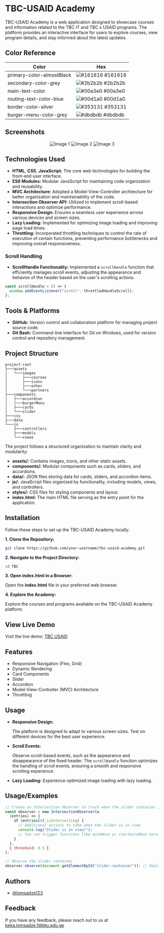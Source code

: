 # TBC-USAID Academy

TBC-USAID Academy is a web application designed to showcase courses and information related to the TBC IT and TBC x USAID programs. The platform provides an interactive interface for users to explore courses, view program details, and stay informed about the latest updates.

## Color Reference

| Color                     | Hex                                                              |
| ------------------------- | ---------------------------------------------------------------- |
| primary-color-almostBlack | ![#161616](https://via.placeholder.com/10/161616?text=+) #161616 |
| secondary-color-grey      | ![#2b2b2b](https://via.placeholder.com/10/2b2b2b?text=+) #2b2b2b |
| main-text-color           | ![#00a3e0](https://via.placeholder.com/10/00a3e0?text=+) #00a3e0 |
| routing-text-color-blue   | ![#00d1a0](https://via.placeholder.com/10/00d1a0?text=+) #00d1a0 |
| border-color-silver       | ![#353131](https://via.placeholder.com/10/353131?text=+) #353131 |
| burger-menu-color-grey    | ![#dbdbdb](https://via.placeholder.com/10/dbdbdb?text=+) #dbdbdb |

## Screenshots

<p align="center">
  <img src="https://github.com/lomsadze123/TBC-USAID/assets/91826108/1ae22938-7239-4986-8af0-3f266c09f31d" alt="Image 1">
  <img src="https://github.com/lomsadze123/TBC-USAID/assets/91826108/987126e3-8666-470b-9058-f005e1a167be" alt="Image 2">
  <img src="https://github.com/lomsadze123/TBC-USAID/assets/91826108/2ccbc353-cde5-4847-ad2f-4eeaf5f41bcd" alt="Image 3">
</p>

## Technologies Used

- **HTML**, **CSS**, **JavaScript:** The core web technologies for building the front-end user interface.
- **ES6 Modules:** Modular JavaScript for maintaining code organization and reusability.
- **MVC Architecture:** Adopted a Model-View-Controller architecture for better organization and maintainability of the code.
- **Intersection Observer API:** Utilized to implement scroll-based interactions and optimize performance.
- **Responsive Design:** Ensures a seamless user experience across various devices and screen sizes.
- **Lazy Loading:** Implemented for optimizing image loading and improving page load times.
- **Throttling:** Incorporated throttling techniques to control the rate of execution of certain functions, preventing performance bottlenecks and improving overall responsiveness.

### Scroll Handling

- **ScrollHandle Functionality:** Implemented a `scrollHandle` function that efficiently manages scroll events, adjusting the appearance and behavior of the header based on the user's scrolling actions.

```javascript
const scrollHandle = () => {
  window.addEventListener("scroll", throttledHandleScroll);
};
```

## Tools & Platforms

- **GitHub:** Version control and collaboration platform for managing project source code.
- **Git Bash:** Command-line interface for Git on Windows, used for version control and repository management.

## Project Structure

```plaintext
project-root
├───assets
│   └───images
│       ├───courses
│       ├───icons
│       ├───other
│       └───partners
├───components
│   ├───accordion
|   |───burgerMenu
│   ├───cards
│   └───slider
├───css
├───data
└───js
    ├───controllers
    ├───models
    └───views
```

The project follows a structured organization to maintain clarity and modularity:

- **assets/:** Contains images, icons, and other static assets.
- **components/:** Modular components such as cards, sliders, and accordions.
- **data/:** JSON files storing data for cards, sliders, and accordion items.
- **js/:** JavaScript files organized by functionality, including models, views, and controllers.
- **styles/:** CSS files for styling components and layout.
- **index.html:** The main HTML file serving as the entry point for the application.

## Installation

Follow these steps to set up the TBC-USAID Academy locally:

**1. Clone the Repository:**

```bash
git clone https://github.com/your-username/tbc-usaid-academy.git
```

**2. Navigate to the Project Directory:**

```bash
cd TBC
```

**3. Open index.html in a Browser:**

Open the **index.html** file in your preferred web browser.

**4. Explore the Academy:**

Explore the courses and programs available on the TBC-USAID Academy platform.

## View Live Demo

Visit the live demo: [TBC USAID](https://main--tbc-usaid-marteli.netlify.app/)

## Features

- Responsive Navigation (Flex, Grid)
- Dynamic Rendering
- Card Components
- Slider
- Accordion
- Model-View-Controller (MVC) Architecture
- Throttling

## Usage

- **Responsive Design:**

  The platform is designed to adapt to various screen sizes. Test on different devices for the best user experience.

- **Scroll Events:**

  Observe scroll-based events, such as the appearance and disappearance of the fixed header. The `scrollHandle` function optimizes the handling of scroll events, ensuring a smooth and responsive scrolling experience.

- **Lazy Loading:**
  Experience optimized image loading with lazy loading.

## Usage/Examples

```javascript
// Create an Intersection Observer to track when the slider container is in vie
const observer = new IntersectionObserver(w
  (entries) => {
    if (entries[0].isIntersecting) {
      // Additional actions to take when the slider is in view
      console.log("Slider is in view!");
      // You can trigger functions like autoMove or startAutoMove here
    }
  },
  { threshold: 0.5 }
);

// Observe the slider container
observer.observe(document.getElementById("slider-container")); // Replace with your container's actual ID

```

## Authors

- [@lomsadze123](https://github.com/lomsadze123)

## Feedback

If you have any feedback, please reach out to us at beka.lomsadze.1@btu.edu.ge
